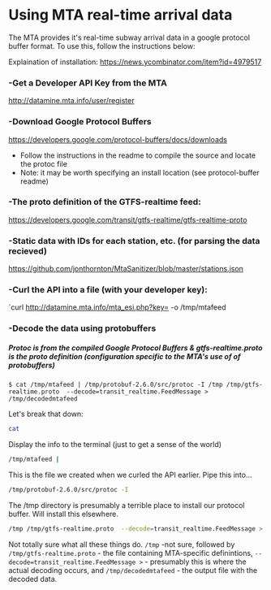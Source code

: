 # Using MTA real-time arrival data
The MTA provides it's real-time subway arrival data in a google protocol buffer format. To use this, follow the instructions below:

Explaination of installation:
https://news.ycombinator.com/item?id=4979517

### -Get a Developer API Key from the MTA
http://datamine.mta.info/user/register

### -Download Google Protocol Buffers
https://developers.google.com/protocol-buffers/docs/downloads
- Follow the instructions in the readme to compile the source and locate the protoc file
- Note: it may be worth specifying an install location (see protocol-buffer readme)

### -The proto definition of the GTFS-realtime feed:
https://developers.google.com/transit/gtfs-realtime/gtfs-realtime-proto
 
### -Static data with IDs for each station, etc. (for parsing the data recieved)
https://github.com/jonthornton/MtaSanitizer/blob/master/stations.json

### -Curl the API into a file (with your developer key):
`curl http://datamine.mta.info/mta_esi.php?key=<developerkey> -o /tmp/mtafeed

### -Decode the data using protobuffers 
##### Protoc is from the compiled Google Protocol Buffers & gtfs-realtime.proto is the proto definition (configuration specific to the MTA's use of of protobuffers)

`$ cat /tmp/mtafeed | /tmp/protobuf-2.6.0/src/protoc -I /tmp /tmp/gtfs-realtime.proto  --decode=transit_realtime.FeedMessage > /tmp/decodedmtafeed
`

Let's break that down:

```bash
cat
```
Display the info to the terminal (just to get a sense of the world)
```bash
/tmp/mtafeed |
```
This is the file we created when we curled the API earlier. Pipe this into...
```bash
/tmp/protobuf-2.6.0/src/protoc -I 
```
The /tmp directory is presumably a terrible place to install our protocol buffer.  Will install this elsewhere.
```bash
/tmp /tmp/gtfs-realtime.proto  --decode=transit_realtime.FeedMessage > /tmp/decodedmtafeed
```
Not totally sure what all these things do. `/tmp` -not sure, followed by `/tmp/gtfs-realtime.proto` - the file containing MTA-specific definintions, `--decode=transit_realtime.FeedMessage >` - presumably this is where the actual decoding occurs, and `/tmp/decodedmtafeed` - the output file with the decoded data.
